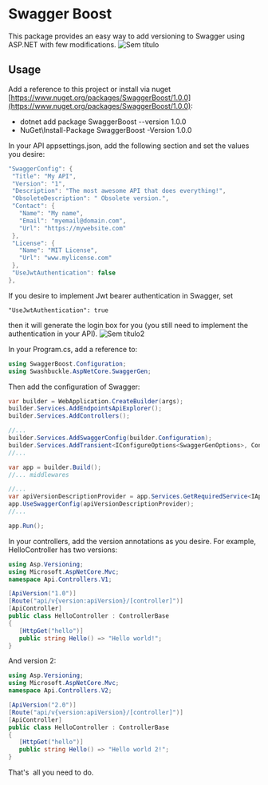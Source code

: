 # Swagger Boost  

This package provides an easy way to add versioning to Swagger using ASP.NET with few modifications.
![Sem título](https://github.com/daybson/swaggerboost/assets/3179898/4d626058-0a09-441c-a234-715b746eae4d)


## Usage

Add a reference to this project or install via nuget [https://www.nuget.org/packages/SwaggerBoost/1.0.0](https://www.nuget.org/packages/SwaggerBoost/1.0.0):
- dotnet add package SwaggerBoost --version 1.0.0
- NuGet\Install-Package SwaggerBoost -Version 1.0.0

In your API appsettings.json, add the following section and set the values you desire:

```csharp
"SwaggerConfig": {
 "Title": "My API",
 "Version": "1",
 "Description": "The most awesome API that does everything!",
 "ObsoleteDescription": " Obsolete version.",
 "Contact": {
   "Name": "My name",
   "Email": "myemail@domain.com",
   "Url": "https://mywebsite.com"
 },
 "License": {
   "Name": "MIT License",
   "Url": "www.mylicense.com"
 },
 "UseJwtAuthentication": false
},
```

If you desire to implement Jwt bearer authentication in Swagger, set

`"UseJwtAuthentication": true`

then it will generate the login box for you (you still need to implement the authentication in your API).
![Sem título2](https://github.com/daybson/swaggerboost/assets/3179898/4c8fd862-bf5f-44d3-9c7f-a7d49782065b)


In your Program.cs, add a reference to:

```csharp
using SwaggerBoost.Configuration;
using Swashbuckle.AspNetCore.SwaggerGen;
```

Then add the configuration of Swagger:

```csharp
var builder = WebApplication.CreateBuilder(args);
builder.Services.AddEndpointsApiExplorer();
builder.Services.AddControllers(); 

//...
builder.Services.AddSwaggerConfig(builder.Configuration);
builder.Services.AddTransient<IConfigureOptions<SwaggerGenOptions>, ConfigureSwaggerOptions>();
//...

var app = builder.Build();
//... middlewares

//...
var apiVersionDescriptionProvider = app.Services.GetRequiredService<IApiVersionDescriptionProvider>();
app.UseSwaggerConfig(apiVersionDescriptionProvider);
//...

app.Run();
```

In your controllers, add the version annotations as you desire. For example, HelloController has two versions:

```csharp
using Asp.Versioning;
using Microsoft.AspNetCore.Mvc;
namespace Api.Controllers.V1;

[ApiVersion("1.0")]
[Route("api/v{version:apiVersion}/[controller]")]
[ApiController]
public class HelloController : ControllerBase
{
   [HttpGet("hello")]
   public string Hello() => "Hello world!";
}
```

And version 2:

```csharp
using Asp.Versioning;
using Microsoft.AspNetCore.Mvc;
namespace Api.Controllers.V2;

[ApiVersion("2.0")]
[Route("api/v{version:apiVersion}/[controller]")]
[ApiController]
public class HelloController : ControllerBase
{
   [HttpGet("hello")]
   public string Hello() => "Hello world 2!";
}
```

That's  all you need to do.

